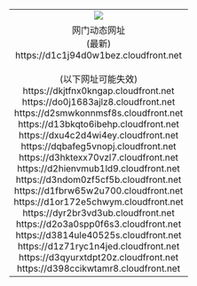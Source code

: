 ﻿<table>
  <tr></tr>
  <tr><td colspan=2 align=center><img src="https://d1c1j94d0w1bez.cloudfront.net/Up/oGate.jpg" /></td></tr>
  <tr><td colspan=2 align=center>网门动态网址<br/>(最新)
<br>https://d1c1j94d0w1bez.cloudfront.net
<br/><br/>(以下网址可能失效)
<br>https://dkjtfnx0kngap.cloudfront.net
<br>https://do0j1683ajlz8.cloudfront.net
<br>https://d2smwkonnmsf8s.cloudfront.net
<br>https://d13bkqto6ibehp.cloudfront.net
<br>https://dxu4c2d4wi4ey.cloudfront.net
<br>https://dqbafeg5vnopj.cloudfront.net
<br>https://d3hktexx70vzl7.cloudfront.net
<br>https://d2hienvmub1ld9.cloudfront.net
<br>https://d3ndom0zf5cf5b.cloudfront.net
<br>https://d1fbrw65w2u700.cloudfront.net
<br>https://d1or172e5chwym.cloudfront.net
<br>https://dyr2br3vd3ub.cloudfront.net
<br>https://d2o3a0spp0f6s3.cloudfront.net
<br>https://d3814ule40525s.cloudfront.net
<br>https://d1z71ryc1n4jed.cloudfront.net
<br>https://d3qyurxtdpt20z.cloudfront.net
<br>https://d398ccikwtamr8.cloudfront.net
    </td>
  </tr>
</table>
